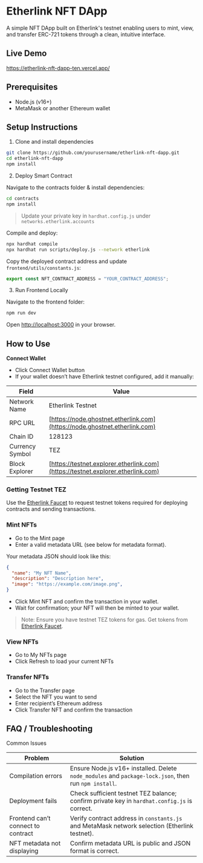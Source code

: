 # Etherlink NFT DApp

A simple NFT DApp built on Etherlink's testnet enabling users to mint, view, and transfer ERC-721 tokens through a clean, intuitive interface.

## Live Demo

<https://etherlink-nft-dapp-ten.vercel.app/>

## Prerequisites

- Node.js (v16+)
- MetaMask or another Ethereum wallet

## Setup Instructions

1. Clone and install dependencies

```bash
git clone https://github.com/yourusername/etherlink-nft-dapp.git
cd etherlink-nft-dapp
npm install
```

2. Deploy Smart Contract

Navigate to the contracts folder & install dependencies:

```bash
cd contracts
npm install
```

> Update your private key in `hardhat.config.js` under `networks.etherlink.accounts`

Compile and deploy:

```bash
npx hardhat compile
npx hardhat run scripts/deploy.js --network etherlink
```

Copy the deployed contract address and update `frontend/utils/constants.js`:

```js
export const NFT_CONTRACT_ADDRESS = "YOUR_CONTRACT_ADDRESS";
```

3. Run Frontend Locally

Navigate to the frontend folder:

```bash
npm run dev
```

Open <http://localhost:3000> in your browser.

## How to Use

**Connect Wallet**

- Click Connect Wallet button
- If your wallet doesn’t have Etherlink testnet configured, add it manually:

| Field           | Value                                                                            |
| --------------- | -------------------------------------------------------------------------------- |
| Network Name    | Etherlink Testnet                                                                |
| RPC URL         | [https://node.ghostnet.etherlink.com](https://node.ghostnet.etherlink.com)       |
| Chain ID        | 128123                                                                           |
| Currency Symbol | TEZ                                                                              |
| Block Explorer  | [https://testnet.explorer.etherlink.com](https://testnet.explorer.etherlink.com) |

### Getting Testnet TEZ

Use the [Etherlink Faucet](https://faucet.etherlink.com/) to request testnet tokens required for deploying contracts and sending transactions.

### Mint NFTs

- Go to the Mint page
- Enter a valid metadata URL (see below for metadata format).

Your metadata JSON should look like this:

```json
{
  "name": "My NFT Name",
  "description": "Description here",
  "image": "https://example.com/image.png",
}
```

- Click Mint NFT and confirm the transaction in your wallet.
- Wait for confirmation; your NFT will then be minted to your wallet.

> Note: Ensure you have testnet TEZ tokens for gas. Get tokens from [Etherlink Faucet](https://faucet.etherlink.com/).

### View NFTs

- Go to My NFTs page
- Click Refresh to load your current NFTs

### Transfer NFTs

- Go to the Transfer page
- Select the NFT you want to send
- Enter recipient’s Ethereum address
- Click Transfer NFT and confirm the transaction

## FAQ / Troubleshooting

Common Issues

| Problem                            | Solution                                                                                              |
| ---------------------------------- | ----------------------------------------------------------------------------------------------------- |
| Compilation errors                 | Ensure Node.js v16+ installed. Delete `node_modules` and `package-lock.json`, then run `npm install`. |
| Deployment fails                   | Check sufficient testnet TEZ balance; confirm private key in `hardhat.config.js` is correct.          |
| Frontend can’t connect to contract | Verify contract address in `constants.js` and MetaMask network selection (Etherlink testnet).         |
| NFT metadata not displaying        | Confirm metadata URL is public and JSON format is correct.                                            |
